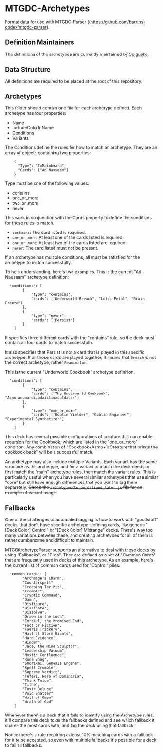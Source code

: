 
# MTGDC-Archetypes
Format data for use with MTGDC-Parser ((https://github.com/barrins-codex/mtgdc-parser).

## Definition Maintainers

The definitions of the archetypes are currently maintained by [Spigushe](https://github.com/Spigushe).

## Data Structure

All definitions are required to be placed at the root of this repository.

## Archetypes

This folder should contain one file for each archetype defined. Each archetype has four properties:

* Name
* IncludeColorInName
* Conditions
* Variants

The Conditions define the rules for how to match an archetype. They are an array of objects containing two properties:

```
    {
      "Type": "InMainboard",
      "Cards": ["Ad Nauseam"]
    }
```

Type must be one of the following values:

* contains
* one_or_more
* two_or_more
* never

This work in conjunction with the Cards property to define the conditions for those rules to match.

* `contains`: The card listed is required.
* `one_or_more`: At least one of the cards listed is required.
* `one_or_more`: At least two of the cards listed are required.
* `never`: The card listed must not be present.

If an archetype has multiple conditions, all must be satisfied for the archetype to match successfully.

To help understanding, here's two examples. This is the current "Ad Nauseam" archetype definition:

```
  "conditions": [
        {
            "type": "contains",
            "cards": ["Underworld Breach", "Lotus Petal", "Brain Freeze"]
        },
        {
            "type": "never",
            "cards": ["Persist"]
        }
    ]
```

It specifies three different cards with the "contains" rule, so the deck must contain all four cards to match successfully.

It also specifies that Persist is not a card that is played in this specific archetype. If all those cards are played together, it means that `Breach` is not the correct archetype, rather `Reanimator`.

This is the current "Underworld Cookbook" archetype definition.

```
  "conditions": [
        {
            "type": "contains",
            "cards": ["The Underworld Cookbook", "Asmoranomardicadaistinaculdacar"]
        },
        {
            "type": "one_or_more",
            "cards": ["Goblin Wielder", "Goblin Engineer", "Experimental Synthetizer"]
        }
    ]
```

This deck has several possible configurations of creature that can enable recursion for the Cookbook, which are listed in the "one_or_more" condition. Any combination of "Cookbook+Asmo+1xCreature that brings the cookbook back" will be a successful match.

An archetype may also include multiple Variants. Each variant has the same structure as the archetype, and for a variant to match the deck needs to first match the "main" archetype rules, then match the variant rules. This is particularly useful when you have several similar archetypes that use similar "core" but still have enough differences that you want to tag them separetely.
~~Check the ```archetypes/to_be_defined_later.js``` file for an example of variant usage.~~

## Fallbacks

One of the challenges of automated tagging is how to work with "goodstuff" decks, that don't have specific archetype-defining cards, like generic "[Deck Color] Control" or "[Deck Color] Midrange" decks. There's way too many variations between these, and creating archetypes for all of them is rather cumbersome and difficult to maintain.

MTGOArchetypeParser supports an alternative to deal with these decks by using "Fallbacks", or "Piles". They are defined as a set of "Common Cards" that are frequently used in decks of this archetype. As an example, here's the current list of common cards used for "Control" piles:

```
  "common_cards": [
        "Archmage's Charm",
        "Counterspell",
        "Creeping Tar Pit",
        "Cremate",
        "Cryptic Command",
        "Damn",
        "Disfigure",
        "Dissipate",
        "Dissolve",
        "Drawn in the Loch",
        "Emrakul, the Promised End",
        "Fact or Fiction",
        "Faerie Trickery",
        "Hall of Storm Giants",
        "Hard Evidence",
        "Hinder",
        "Jace, the Mind Sculptor",
        "Leadership Vacuum",
        "Mystic Confluence",
        "Rune Snag",
        "Shorikai, Genesis Engine",
        "Spell Crumble",
        "Supreme Verdict",
        "Teferi, Hero of Dominaria",
        "Think Twice",
        "Tithe",
        "Toxic Deluge",
        "Void Shatter",
        "Wall of Omen",
        "Wrath of God"
    ]
```

Whenever there' s a deck that it fails to identify using the Archetype rules, it'll compare this deck to *all* the fallbacks defined and see which fallback it shares the most cards with, and tag the deck using that fallback.

Notice there's a rule requiring at least 10% matching cards with a fallback for it to be accepted, so even with multiple fallbacks it's possible for a deck to fail all fallbacks.
